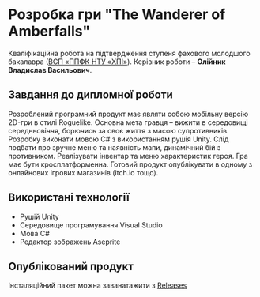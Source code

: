 # Розробка гри "The Wanderer of Amberfalls"
Кваліфікаційна робота на підтвердження ступеня фахового молодшого
бакалавра ([ВСП «ППФК НТУ «ХПІ»](http://polytechnic.poltava.ua)). Керівник
роботи – **Олійник Владислав Васильович**.

## Завдання до дипломної роботи
Розроблений програмний продукт має являти собою мобільну версію 2D-гри в стилі Roguelike. Основна мета гравця – вижити в середовищі середньовіччя, борючись за своє життя з масою супротивників. Розробку виконати мовою C# з використанням рушія Unity. Слід подбати про зручне меню та наявність мапи, динамічний бій з противником. Реалізувати інвентар та меню характеристик героя. Гра має бути кросплатформенна. Готовий продукт опублікувати в одному з онлайнових ігрових магазинів (itch.io тощо).

## Використані технології 
* Рушій Unity
* Середовище програмування Visual Studio
* Мова C#
* Редактор зображень Aseprite

## Опублікований продукт 
Інсталяційний пакет можна заванатажити з [Releases](https://github.com/IlnitskijMaksim/The_Wanderer_of_Amberfalls/releases)
